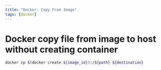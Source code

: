 ```yaml
---
title: "Docker: Copy From Image"
tags: [docker]
---
```


# Docker copy file from image to host without creating container

```sh
docker cp $(docker create ${image_id}):/${path} ${destination}
```

